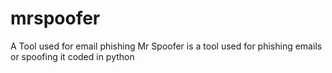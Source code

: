 # mrspoofer
A Tool used for email phishing
Mr Spoofer is a tool used for phishing emails or spoofing it
coded in python
